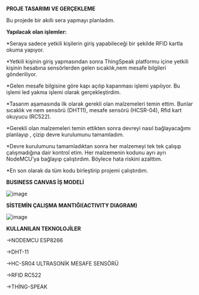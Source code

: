 **PROJE TASARIMI VE GERÇEKLEME**

Bu projede bir akıllı sera yapmayı planladım.

**Yapılacak olan işlemler:**

*Seraya sadece yetkili kişilerin giriş yapabileceği bir şekilde RFID kartla okuma yapıyor.

*Yetkili kişinin giriş yapmasından sonra ThingSpeak platformu içine yetkili kişinin hesabına sensörlerden gelen sıcaklık,nem mesafe bilgileri gönderiliyor.

*Gelen mesafe bilgisine göre kapı açılıp kapanması işlemi yapılıyor. Bu işlemi led yakma işlemi olarak gerçekleştirdim.

*Tasarım aşamasında ilk olarak gerekli olan malzemeleri temin ettim. Bunlar sıcaklık ve nem sensörü (DHT11), mesafe sensörü (HCSR-04), Rfid kart okuyucu (RC522).

*Gerekli olan malzemeleri temin ettikten sonra devreyi nasıl bağlayacağımı planlayıp , çizip devre kurulumunu tamamladım.

*Devre kurulumunu tamamladıktan sonra her malzemeyi tek tek çalışıp çalışmadığına dair kontrol etim. Her malzemenin kodunu ayrı ayrı NodeMCU’ya bağlayıp çalıştırdım. Böylece hata riskini azalttım.

*En son olarak da tüm kodu birleştirip projemi çalıştırdım.

**BUSINESS CANVAS İŞ MODELİ**

![image](https://user-images.githubusercontent.com/73073517/213988293-e5ea48f9-b58f-413c-984c-e74ed0056378.png)

**SİSTEMİN ÇALIŞMA MANTIĞI(ACTIVITY DIAGRAM)**

![image](https://user-images.githubusercontent.com/73073517/213988466-c54f2171-5008-47d3-b35b-366c696b19ad.png)

**KULLANILAN TEKNOLOJİLER**

->NODEMCU ESP8266

->DHT-11

->HC-SR04 ULTRASONİK MESAFE SENSÖRÜ

->RFID RC522

->THİNG-SPEAK











